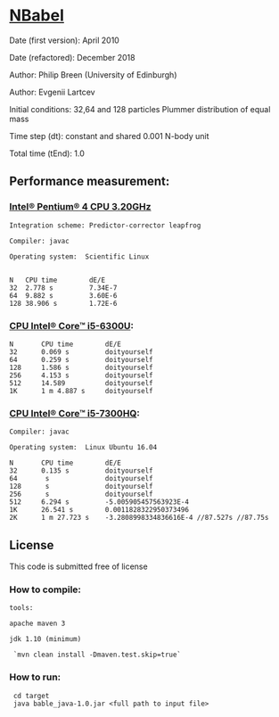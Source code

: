 # [NBabel](http://www.nbabel.org)

Date (first version): April 2010

Date (refactored): December 2018

Author:  Philip Breen (University of Edinburgh)

Author:  Evgenii Lartcev

Initial conditions: 32,64 and 128 particles Plummer distribution of equal mass

Time step (dt): constant and shared 0.001 N-body unit

Total time (tEnd): 1.0

## Performance measurement:

### [Intel® Pentium® 4 CPU 3.20GHz](https://ark.intel.com/ru/products/27500/Intel-Pentium-4-Processor-supporting-HT-Technology-3_20-GHz-1M-Cache-800-MHz-FSB)

    Integration scheme: Predictor-corrector leapfrog

    Compiler: javac

    Operating system:  Scientific Linux


    N	CPU time    	dE/E
    32	2.778 s 		7.34E-7
    64	9.882 s 		3.60E-6
    128	38.906 s		1.72E-6


### [CPU Intel® Core™ i5-6300U](https://ark.intel.com/ru/products/88190/Intel-Core-i5-6300U-Processor-3M-Cache-up-to-3_00-GHz):

    N       CPU time        dE/E
    32      0.069 s         doityourself
    64      0.259 s         doityourself
    128     1.586 s         doityourself
    256     4.153 s         doityourself
    512     14.589          doityourself
    1K      1 m 4.887 s     doityourself

### [CPU Intel® Core™ i5-7300HQ](https://ark.intel.com/ru/products/97456/Intel-Core-i5-7300HQ-Processor-6M-Cache-up-to-3-50-GHz-):

    Compiler: javac

    Operating system:  Linux Ubuntu 16.04

    N       CPU time        dE/E
    32      0.135 s         doityourself
    64       s              doityourself
    128      s              doityourself
    256      s              doityourself
    512     6.294 s         -5.005905457563923E-4
    1K      26.541 s        0.0011828322950373496
    2K      1 m 27.723 s    -3.2808998334836616E-4 //87.527s //87.75s

## License

This code is submitted free of license

### How to compile:

    tools:

    apache maven 3

    jdk 1.10 (minimum)

     `mvn clean install -Dmaven.test.skip=true`

### How to run:

     cd target
     java bable_java-1.0.jar <full path to input file>